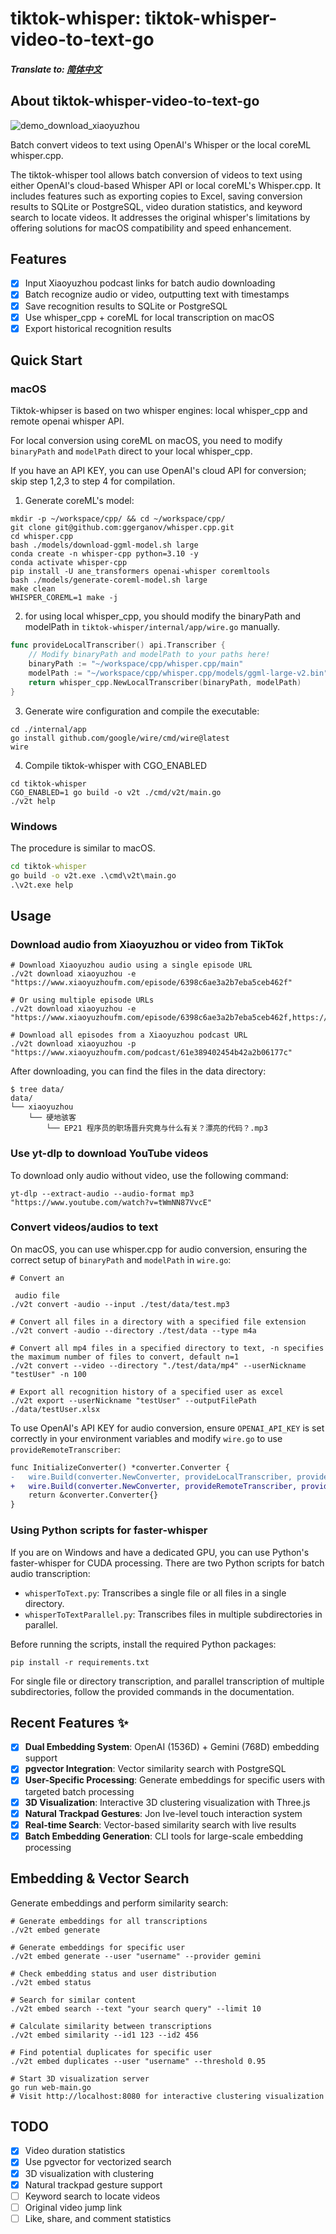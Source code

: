 # tiktok-whisper: tiktok-whisper-video-to-text-go

##### Translate to: [简体中文](README_zh.md)

## About tiktok-whisper-video-to-text-go

![demo_download_xiaoyuzhou](docs/assets/download_xiaoyuzhou.gif)

Batch convert videos to text using OpenAI's Whisper or the local coreML whisper.cpp.

The tiktok-whisper tool allows batch conversion of videos to text using either OpenAI's cloud-based Whisper API or local coreML's Whisper.cpp. It includes features such as exporting copies to Excel, saving conversion results to SQLite or PostgreSQL, video duration statistics, and keyword search to locate videos. It addresses the original whisper's limitations by offering solutions for macOS compatibility and speed enhancement.

## Features
- [x] Input Xiaoyuzhou podcast links for batch audio downloading
- [x] Batch recognize audio or video, outputting text with timestamps
- [x] Save recognition results to SQLite or PostgreSQL
- [x] Use whisper_cpp + coreML for local transcription on macOS
- [x] Export historical recognition results

## Quick Start

### macOS

Tiktok-whipser is based on two whisper engines: local whisper_cpp and remote openai whisper API. 

For local conversion using coreML on macOS, you need to modify `binaryPath` and `modelPath` direct to your local whisper_cpp. 

If you have an API KEY, you can use OpenAI's cloud API for conversion; skip step 1,2,3 to step 4 for compilation.

1. Generate coreML's model:
```shell
mkdir -p ~/workspace/cpp/ && cd ~/workspace/cpp/
git clone git@github.com:ggerganov/whisper.cpp.git
cd whisper.cpp
bash ./models/download-ggml-model.sh large
conda create -n whisper-cpp python=3.10 -y
conda activate whisper-cpp 
pip install -U ane_transformers openai-whisper coremltools
bash ./models/generate-coreml-model.sh large
make clean
WHISPER_COREML=1 make -j
```

2. for using local whisper_cpp, you should modify the binaryPath and modelPath in `tiktok-whisper/internal/app/wire.go` manually.
```go
func provideLocalTranscriber() api.Transcriber {
    // Modify binaryPath and modelPath to your paths here!
    binaryPath := "~/workspace/cpp/whisper.cpp/main"
    modelPath := "~/workspace/cpp/whisper.cpp/models/ggml-large-v2.bin"
    return whisper_cpp.NewLocalTranscriber(binaryPath, modelPath)
}
```

3. Generate wire configuration and compile the executable:
```shell
cd ./internal/app
go install github.com/google/wire/cmd/wire@latest
wire
```

4. Compile tiktok-whisper with CGO_ENABLED
```shell
cd tiktok-whisper
CGO_ENABLED=1 go build -o v2t ./cmd/v2t/main.go
./v2t help
```

### Windows

The procedure is similar to macOS.

```cmd
cd tiktok-whisper
go build -o v2t.exe .\cmd\v2t\main.go
.\v2t.exe help
```

## Usage

### Download audio from Xiaoyuzhou or video from TikTok

```shell
# Download Xiaoyuzhou audio using a single episode URL
./v2t download xiaoyuzhou -e "https://www.xiaoyuzhoufm.com/episode/6398c6ae3a2b7eba5ceb462f"

# Or using multiple episode URLs
./v2t download xiaoyuzhou -e "https://www.xiaoyuzhoufm.com/episode/6398c6ae3a2b7eba5ceb462f,https://www.xiaoyuzhoufm.com/episode/6445559d420fc63f0b9e5747"

# Download all episodes from a Xiaoyuzhou podcast URL
./v2t download xiaoyuzhou -p "https://www.xiaoyuzhoufm.com/podcast/61e389402454b42a2b06177c"
```

After downloading, you can find the files in the data directory:
```shell
$ tree data/
data/
└── xiaoyuzhou
    └── 硬地骇客
        └── EP21 程序员的职场晋升究竟与什么有关？漂亮的代码？.mp3
```

### Use yt-dlp to download YouTube videos

To download only audio without video, use the following command:
```shell
yt-dlp --extract-audio --audio-format mp3 "https://www.youtube.com/watch?v=tWmNN87VvcE"
```

### Convert videos/audios to text

On macOS, you can use whisper.cpp for audio conversion, ensuring the correct setup of `binaryPath` and `modelPath` in `wire.go`:
```shell
# Convert an

 audio file
./v2t convert -audio --input ./test/data/test.mp3

# Convert all files in a directory with a specified file extension
./v2t convert -audio --directory ./test/data --type m4a

# Convert all mp4 files in a specified directory to text, -n specifies the maximum number of files to convert, default n=1
./v2t convert --video --directory "./test/data/mp4" --userNickname "testUser" -n 100

# Export all recognition history of a specified user as excel
./v2t export --userNickname "testUser" --outputFilePath ./data/testUser.xlsx
```

To use OpenAI's API KEY for audio conversion, ensure `OPENAI_API_KEY` is set correctly in your environment variables and modify `wire.go` to use `provideRemoteTranscriber`:
```diff
func InitializeConverter() *converter.Converter {
-   wire.Build(converter.NewConverter, provideLocalTranscriber, provideTranscriptionDAO)
+   wire.Build(converter.NewConverter, provideRemoteTranscriber, provideTranscriptionDAO)
    return &converter.Converter{}
}
```

### Using Python scripts for faster-whisper

If you are on Windows and have a dedicated GPU, you can use Python's faster-whisper for CUDA processing. There are two Python scripts for batch audio transcription:

- `whisperToText.py`: Transcribes a single file or all files in a single directory.
- `whisperToTextParallel.py`: Transcribes files in multiple subdirectories in parallel.

Before running the scripts, install the required Python packages:
```shell
pip install -r requirements.txt
```

For single file or directory transcription, and parallel transcription of multiple subdirectories, follow the provided commands in the documentation.

## Recent Features ✨

- [x] **Dual Embedding System**: OpenAI (1536D) + Gemini (768D) embedding support
- [x] **pgvector Integration**: Vector similarity search with PostgreSQL
- [x] **User-Specific Processing**: Generate embeddings for specific users with targeted batch processing
- [x] **3D Visualization**: Interactive 3D clustering visualization with Three.js
- [x] **Natural Trackpad Gestures**: Jon Ive-level touch interaction system
- [x] **Real-time Search**: Vector-based similarity search with live results
- [x] **Batch Embedding Generation**: CLI tools for large-scale embedding processing

## Embedding & Vector Search

Generate embeddings and perform similarity search:

```shell
# Generate embeddings for all transcriptions
./v2t embed generate

# Generate embeddings for specific user
./v2t embed generate --user "username" --provider gemini

# Check embedding status and user distribution
./v2t embed status

# Search for similar content
./v2t embed search --text "your search query" --limit 10

# Calculate similarity between transcriptions
./v2t embed similarity --id1 123 --id2 456

# Find potential duplicates for specific user
./v2t embed duplicates --user "username" --threshold 0.95

# Start 3D visualization server
go run web-main.go
# Visit http://localhost:8080 for interactive clustering visualization
```

## TODO

- [x] Video duration statistics  
- [x] Use pgvector for vectorized search
- [x] 3D visualization with clustering
- [x] Natural trackpad gesture support
- [ ] Keyword search to locate videos
- [ ] Original video jump link
- [ ] Like, share, and comment statistics